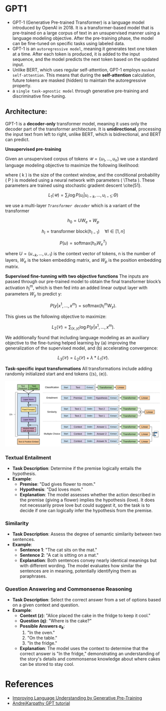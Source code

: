 
# GPT1

- GPT-1 (Generative Pre-trained Transformer) is a language model introduced by OpenAI in 2018. It is a transformer-based model that is pre-trained on a large corpus of text in an unsupervised manner using a language modeling objective. After the pre-training phase, the model can be fine-tuned on specific tasks using labeled data.
- GPT-1 is an `autoregressive model`, meaning it generates text one token at a time. After each token is produced, it is added to the input sequence, and the model predicts the next token based on the updated input.
- Unlike BERT, which uses regular self-attention, GPT-1 employs `masked self-attention`. This means that during the **self-attention** calculation, future tokens are masked (hidden) to maintain the autoregressive property.
- a `single task-agnostic model` through generative pre-training and discriminative fine-tuning.

## **Architecture**:

GPT-1 is a **decoder-only** transformer model, meaning it uses only the decoder part of the transformer architecture. It is **unidirectional**, processing the input text from left to right, unlike BERT, which is bidirectional, and BERT can predict.

**Unsupervised pre-training**

Given an unsupervised corpus of tokens $\mathcal{U} = \{u_1, \ldots, u_n\}$ we use a standard language modeling objective to maximize the following likelihood:

where \( k \) is the size of the context window, and the conditional probability \( P \) is modeled using a neural network with parameters \( \Theta \). These parameters are trained using stochastic gradient descent \cite{51}.

$$
L_1 (\mathcal{U}) = \sum_{i} \log P(u_i | u_{i-k}, \ldots, u_{i-1}; \Theta)
$$

we use a multi-layer *`Transformer decoder`* which is a variant of the transformer

$$
h_0 = U W_e + W_p
$$

$$
h_l = \text{transformer block}(h_{l-1}) \quad \forall l \in [1, n]
$$

$$
P(u) = \text{softmax}(h_n W^T_e)
$$

where $U = (u_{-k},\dots,u_{-1})$ is the context vector of tokens, n is the number of layers, $W_e$ is the token embedding matrix, and $W_p$ is the position embedding matrix.

**Supervised fine-tunning with two objective functions**
The inputs are passed through our pre-trained model to obtain the final transformer block’s activation  $h^m_l$, which is then fed into an added linear output layer with parameters $W_y$ to predict y:

$$
P(y|x^1, \ldots, x^m) = \text{softmax}(h^m_l W_y).
$$

This gives us the following objective to maximize:

$$
L_2(\mathcal{C}) = \sum_{(x,y)} \log P(y|x^1, \ldots, x^m).
$$

We additionally found that including language modeling as an auxiliary objective to the fine-tuning helped learning by (a) improving the generalization of the supervised model, and (b) accelerating convergence:

$$
L_3(\mathcal{C}) = L_2(\mathcal{C}) + \lambda \ast L_1(\mathcal{C}).
$$

**Task-specific input transformations**
All transformations include adding randomly initialized start and end tokens (⟨s⟩, ⟨e⟩).

![Untitled](GPT1%208b5848ee8ec54f4da0583831eb2e7a39/Untitled.png)

### Textual Entailment

- **Task Description**: Determine if the premise logically entails the hypothesis.
- **Example**:
    - **Premise**: "Dad gives flower to mom."
    - **Hypothesis**: "Dad loves mom."
    - **Explanation**: The model assesses whether the action described in the premise (giving a flower) implies the hypothesis (love). It does not necessarily prove love but could suggest it, so the task is to decide if one can logically infer the hypothesis from the premise.

### Similarity

- **Task Description**: Assess the degree of semantic similarity between two sentences.
- **Example**:
    - **Sentence 1**: "The cat sits on the mat."
    - **Sentence 2**: "A cat is sitting on a mat."
    - **Explanation**: Both sentences convey nearly identical meanings but with different wording. The model evaluates how similar the sentences are in meaning, potentially identifying them as paraphrases.

### Question Answering and Commonsense Reasoning

- **Task Description**: Select the correct answer from a set of options based on a given context and question.
- **Example**:
    - **Context (z)**: "Alice placed the cake in the fridge to keep it cool."
    - **Question (q)**: "Where is the cake?"
    - **Possible Answers $a_k$**:
        1. "In the oven."
        2. "On the table."
        3. "In the fridge."
    - **Explanation**: The model uses the context to determine that the correct answer is "In the fridge," demonstrating an understanding of the story's details and commonsense knowledge about where cakes can be stored to stay cool.

# References
- [Improving Language Understanding by Generative Pre-Training](https://scholar.google.com/scholar?q=Improving+Language+Understanding+by+Generative+Pre-Training+archiv&hl=en&as_sdt=0&as_vis=1&oi=scholart)
- [AndrejKarpathy GPT tutorial](https://www.youtube.com/watch?v=kCc8FmEb1nY&ab_channel=AndrejKarpathy)